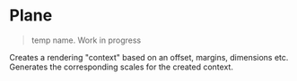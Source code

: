 # Plane

> temp name. Work in progress

Creates a rendering "context" based on an offset, margins, dimensions etc.
Generates the corresponding scales for the created context.
